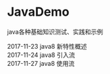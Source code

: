 # JavaDemo
java各种基础知识测试、实践和示例

2017-11-23 java8 新特性概述<br/>
2017-11-24 java8 引入流<br/>
2017-11-27 java8 使用流<br/>